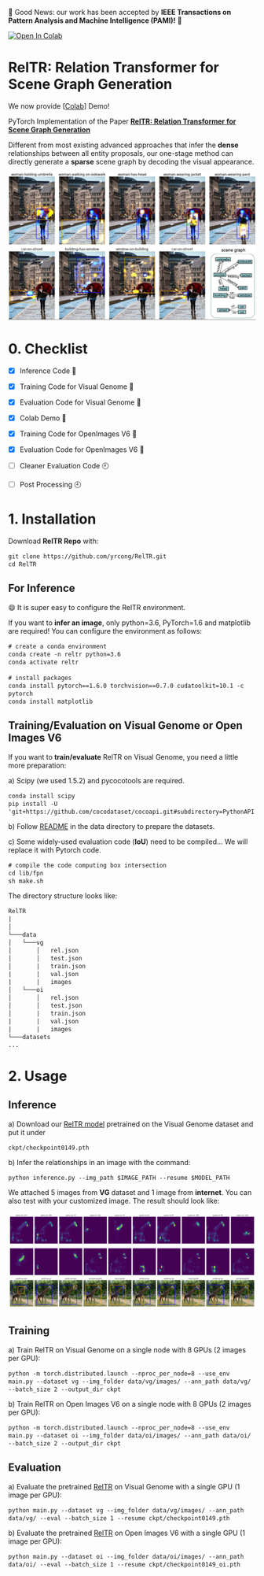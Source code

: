 :tada: Good News: our work has been accepted by **IEEE Transactions on Pattern Analysis and Machine Intelligence (PAMI)!** :tada:

[![Open In Colab](https://colab.research.google.com/assets/colab-badge.svg)](https://colab.research.google.com/drive/1-U642OoCyb8OSM8nx9lme49dmWa_aUcU?usp=sharing)
# RelTR: Relation Transformer for Scene Graph Generation

We now provide [[Colab](https://colab.research.google.com/drive/1-U642OoCyb8OSM8nx9lme49dmWa_aUcU?usp=sharing)] Demo! 

PyTorch Implementation of the Paper [**RelTR: Relation Transformer for Scene Graph Generation**](https://arxiv.org/abs/2201.11460v3)

Different from most existing advanced approaches that infer the **dense** relationships between all entity proposals, our one-stage method can directly generate a **sparse** scene graph by decoding the visual appearance.

<p align="center">
  <img src="demo/demo.png">
</p>

# 0. Checklist

- [x] Inference Code :tada:
- [x] Training Code for Visual Genome :tada:
- [x] Evaluation Code for Visual Genome :tada:
- [x] Colab Demo :tada:
- [x] Training Code for OpenImages V6 :tada:
- [x] Evaluation Code for OpenImages V6 :tada:
- [ ] Cleaner Evaluation Code :clock9:
- [ ] Post Processing :clock9:


# 1. Installation
Download **RelTR Repo** with:
```
git clone https://github.com/yrcong/RelTR.git
cd RelTR
```

## For Inference
:smile: It is super easy to configure the RelTR environment.

If you want to **infer an image**, only python=3.6, PyTorch=1.6 and matplotlib are required!
You can configure the environment as follows:
```
# create a conda environment 
conda create -n reltr python=3.6
conda activate reltr

# install packages
conda install pytorch==1.6.0 torchvision==0.7.0 cudatoolkit=10.1 -c pytorch
conda install matplotlib
```

## Training/Evaluation on Visual Genome or Open Images V6
If you want to **train/evaluate** RelTR on Visual Genome, you need a little more preparation:

a) Scipy (we used 1.5.2) and pycocotools are required. 
```
conda install scipy
pip install -U 'git+https://github.com/cocodataset/cocoapi.git#subdirectory=PythonAPI'
```
b) Follow [README](https://github.com/yrcong/RelTR/blob/main/data/README.md) in the data directory to prepare the datasets.

c) Some widely-used evaluation code (**IoU**) need to be compiled... We will replace it with Pytorch code.
```
# compile the code computing box intersection
cd lib/fpn
sh make.sh
```

The directory structure looks like:
```
RelTR
| 
│
└───data
│   └───vg
│       │   rel.json
│       │   test.json
│       |   train.json
|       |   val.json
|       |   images
│   └───oi
│       │   rel.json
│       │   test.json
│       |   train.json
|       |   val.json
|       |   images
└───datasets    
... 
```

# 2. Usage

## Inference
a) Download our [RelTR model](https://drive.google.com/file/d/1id6oD_iwiNDD6HyCn2ORgRTIKkPD3tUD/view) pretrained on the Visual Genome dataset and put it under 
```
ckpt/checkpoint0149.pth
```
b) Infer the relationships in an image with the command:
```
python inference.py --img_path $IMAGE_PATH --resume $MODEL_PATH
```
We attached 5 images from **VG** dataset and 1 image from **internet**. You can also test with your customized image. The result should look like:
<p align="center">
  <img src="demo/vg1_pred.png">
</p>

## Training
a) Train RelTR on Visual Genome on a single node with 8 GPUs (2 images per GPU):
```
python -m torch.distributed.launch --nproc_per_node=8 --use_env main.py --dataset vg --img_folder data/vg/images/ --ann_path data/vg/ --batch_size 2 --output_dir ckpt
```
b) Train RelTR on Open Images V6 on a single node with 8 GPUs (2 images per GPU):
```
python -m torch.distributed.launch --nproc_per_node=8 --use_env main.py --dataset oi --img_folder data/oi/images/ --ann_path data/oi/ --batch_size 2 --output_dir ckpt
```

## Evaluation
a) Evaluate the pretrained [RelTR](https://drive.google.com/file/d/1id6oD_iwiNDD6HyCn2ORgRTIKkPD3tUD/view) on Visual Genome with a single GPU (1 image per GPU):
```
python main.py --dataset vg --img_folder data/vg/images/ --ann_path data/vg/ --eval --batch_size 1 --resume ckpt/checkpoint0149.pth
```

b) Evaluate the pretrained [RelTR](https://drive.google.com/file/d/1pcoUnR0XWsvM9lJZ5f93N5TKHkLdjtnb/view?usp=share_link) on Open Images V6 with a single GPU (1 image per GPU):
```
python main.py --dataset oi --img_folder data/oi/images/ --ann_path data/oi/ --eval --batch_size 1 --resume ckpt/checkpoint0149_oi.pth
```

